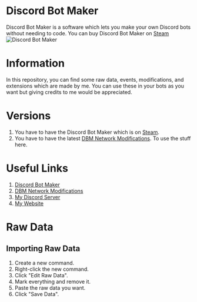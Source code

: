 # Discord Bot Maker
Discord Bot Maker is a software which lets you make your own Discord bots without needing to code.
You can buy Discord Bot Maker on [Steam](https://store.steampowered.com/app/682130/Discord_Bot_Maker)
![Discord Bot Maker](https://cdn.cloudflare.steamstatic.com/steam/apps/682130/header.jpg)

# Information
In this repository, you can find some raw data, events, modifications, and extensions which are made by me.
You can use these in your bots as you want but giving credits to me would be appreciated.

# Versions
1. You have to have the Discord Bot Maker which is on [Steam](https://store.steampowered.com/app/682130/Discord_Bot_Maker).
2. You have to have the latest [DBM Network Modifications](https://github.com/dbm-network/mods#downloads).
To use the stuff here.

# Useful Links
1. [Discord Bot Maker](https://store.steampowered.com/app/682130/Discord_Bot_Maker)
2. [DBM Network Modifications](https://github.com/dbm-network/mods#downloads)
3. [My Discord Server](https://discord.gg/STcThtu)
4. [My Website](https://www.pokenix.com)

# Raw Data
## Importing Raw Data
1. Create a new command.
2. Right-click the new command.
3. Click "Edit Raw Data".
4. Mark everything and remove it.
5. Paste the raw data you want.
6. Click "Save Data".